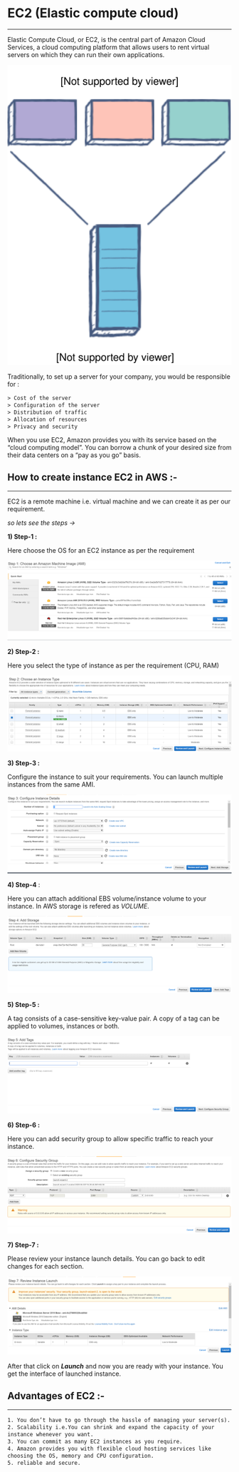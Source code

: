 # EC2 (Elastic compute cloud)
***

Elastic Compute Cloud, or EC2, is the central part of Amazon Cloud Services, a cloud computing platform that allows users to rent virtual servers on which they can run their own applications.

 ![Image](server.svg)

Traditionally, to set up a server for your company, you would be responsible for :

```
> Cost of the server
> Configuration of the server
> Distribution of traffic
> Allocation of resources
> Privacy and security
```

When you use EC2, Amazon provides you with its service based on the “cloud computing model”. You can borrow a chunk of your desired size from their data centers on a “pay as you go” basis.




## How to create instance EC2 in AWS :-
***

EC2 is a remote machine i.e. virtual machine and we can create it as per our requirement.

*so lets see the steps ->*

**1) Step-1 :** 

Here choose the OS for an EC2 instance as per the requirement 


![Image](step1.png)

**2) Step-2 :**

Here you select the type of instance as per the requirement (CPU, RAM)

![Image](step2.png)

**3) Step-3 :**

Configure the instance to suit your requirements. You can launch multiple instances from the same AMI.


![Image](step3.png)

**4) Step-4** :

Here you can attach additional EBS volume/instance volume to your instance.
In AWS storage is refered as *VOLUME*.


![Image](step4.png)

**5) Step-5 :**

A tag consists of a case-sensitive key-value pair. A copy of a tag can be applied to volumes, instances or both.


![Image](step5.png)

**6) Step-6 :** 

Here you can add security group to allow specific traffic to reach your instance.


![Image](step6.png)

**7) Step-7 :**

Please review your instance launch details. You can go back to edit changes for each section.


![Image](step7.png)

After that click on ***Launch*** and now you are ready with your instance. You get the interface of launched instance. 

## Advantages of EC2 :-
***

```
1. You don’t have to go through the hassle of managing your server(s).
2. Scalability i.e.You can shrink and expand the capacity of your instance whenever you want.
3. You can commit as many EC2 instances as you require.
4. Amazon provides you with flexible cloud hosting services like choosing the OS, memory and CPU configuration.
5. reliable and secure.
```

